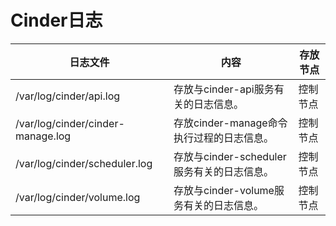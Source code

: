 # Cinder日志

|日志文件|内容|存放节点|
|----|--------|----------|
|/var/log/cinder/api.log|存放与cinder-api服务有关的日志信息。|控制节点|
|/var/log/cinder/cinder-manage.log|存放cinder-manage命令执行过程的日志信息。|控制节点|
|/var/log/cinder/scheduler.log|存放与cinder-scheduler服务有关的日志信息。|控制节点|
|/var/log/cinder/volume.log|存放与cinder-volume服务有关的日志信息。|控制节点|
